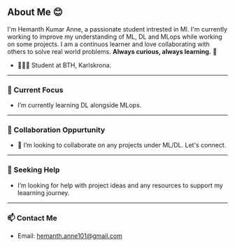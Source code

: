 
## About Me 😊
I'm Hemanth Kumar Anne, a passionate student intrested in Ml. I'm currently working to improve my understanding of ML, DL and MLops while working on some projects. I am a continuos learner and love collaborating with others to solve real world problems. 
**Always curious, always learning.** 🚀

- 👨🏽‍🎓 Student at BTH, Karlskrona.
---
### 🌱 Current Focus
-  I’m currently learning DL alongside MLops.
---
### 👯 Collaboration Oppurtunity
- 👯 I’m looking to collaborate on any projects under ML/DL. Let's connect.
---
### 🤔 Seeking Help
-  I’m looking for help with project ideas and any resources to support my leaarning journey.
---
### 📫 Contact Me
-  Email: [hemanth.anne101@gmail.com](mailto:hemanth.anne101@gmail.com)


